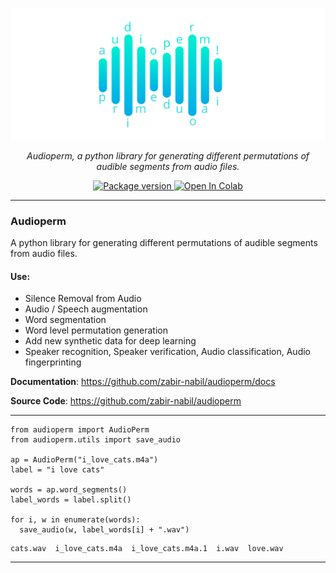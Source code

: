 <p align="center">
  <a href="#"><img src="docs/images/logo.png" alt="audioperm"></a>
</p>
<p align="center">
    <em>Audioperm, a python library for generating different permutations of audible segments from audio files.</em>
</p>
<p align="center">
<a href="https://pypi.org/project/audioperm/" target="_blank">
    <img src="https://img.shields.io/pypi/v/audioperm?color=%2334D058&label=pypi%20package" alt="Package version">
</a>
<a href="https://colab.research.google.com/github/zabir-nabil/audioperm/blob/main/notebooks/audioperm_demo.ipynb">
  <img src="https://colab.research.google.com/assets/colab-badge.svg" alt="Open In Colab"/>
</a>
</p>

---
### Audioperm
A python library for generating different permutations of audible segments from audio files. 

#### Use:

* Silence Removal from Audio
* Audio / Speech augmentation
* Word segmentation
* Word level permutation generation
* Add new synthetic data for deep learning
* Speaker recognition, Speaker verification, Audio classification, Audio fingerprinting


**Documentation**: <a href="https://github.com/zabir-nabil/audioperm/docs" target="_blank">https://github.com/zabir-nabil/audioperm/docs</a>

**Source Code**: <a href="https://github.com/zabir-nabil/audioperm" target="_blank">https://github.com/zabir-nabil/audioperm</a>

---

```pyhon
from audioperm import AudioPerm
from audioperm.utils import save_audio

ap = AudioPerm("i_love_cats.m4a")
label = "i love cats"

words = ap.word_segments()
label_words = label.split()

for i, w in enumerate(words):
  save_audio(w, label_words[i] + ".wav")
```

```
cats.wav  i_love_cats.m4a  i_love_cats.m4a.1  i.wav  love.wav
```

<audio src="notebooks/cats.wav"></audio>



---